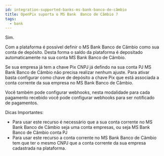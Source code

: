 ```yaml
---
id: integration-supported-banks-ms-bank-banco-de-câmbio
title: OpenPix suporta o MS Bank  Banco de Câmbio ?
tags:
  - bank
---
```


Sim.

Com a plataforma é possível definir o MS Bank  Banco de Câmbio como sua conta de depósito. Desta forma o saldo da plataforma é depositado automaticamente na sua conta MS Bank  Banco de Câmbio.

Se sua empresa já tem a chave Pix CNPJ já defindo na sua conta PJ MS Bank  Banco de Câmbio não precisa realizar nenhum ajuste. Para ativar basta configurar como chave de depósito a chave Pix que está associada a conta corrente da sua empresa no MS Bank  Banco de Câmbio.

Você também pode configurar webhooks, nesta modalidade para cada pagamento recebido você pode configurar webhooks para ser notificado de pagamentos.

Dicas Importantes:

- Para usar este recurso é necessário que a sua conta corrente no MS Bank  Banco de Câmbio seja uma conta empresas, ou seja MS Bank  Banco de Câmbio conta PJ
- Para usar este recurso a conta corrente no MS Bank  Banco de Câmbio tem que ter o mesmo CNPJ que a conta corrente da sua empresa cadastrada na plataforma.
